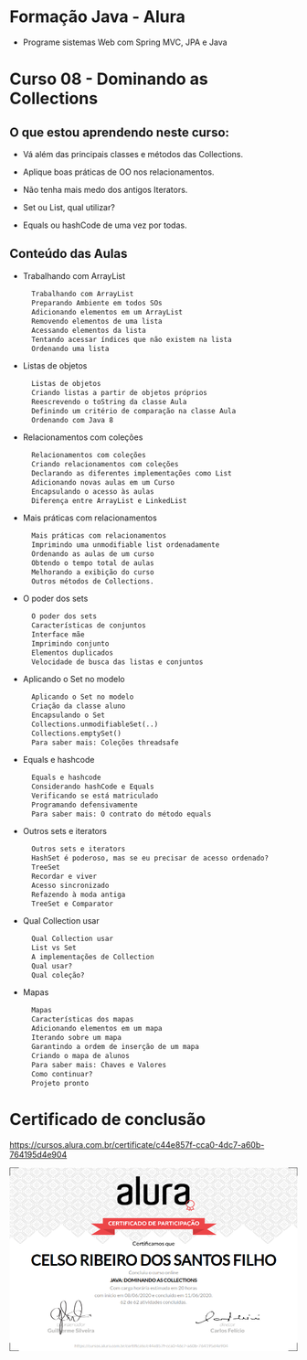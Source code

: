 # Formação Java - Alura
+ Programe sistemas Web com Spring MVC, JPA e Java

# Curso 08 - Dominando as Collections

## O que estou aprendendo neste curso:

+ Vá além das principais classes e métodos das Collections.

+ Aplique boas práticas de OO nos relacionamentos.

+ Não tenha mais medo dos antigos Iterators.

+ Set ou List, qual utilizar?

+ Equals ou hashCode de uma vez por todas.

## Conteúdo das Aulas

+ Trabalhando com ArrayList 
        
        Trabalhando com ArrayList
        Preparando Ambiente em todos SOs
        Adicionando elementos em um ArrayList
        Removendo elementos de uma lista
        Acessando elementos da lista
        Tentando acessar índices que não existem na lista
        Ordenando uma lista

+ Listas de objetos 

        Listas de objetos
        Criando listas a partir de objetos próprios
        Reescrevendo o toString da classe Aula
        Definindo um critério de comparação na classe Aula
        Ordenando com Java 8

+ Relacionamentos com coleções
        
        Relacionamentos com coleções
        Criando relacionamentos com coleções
        Declarando as diferentes implementações como List
        Adicionando novas aulas em um Curso
        Encapsulando o acesso às aulas
        Diferença entre ArrayList e LinkedList

+ Mais práticas com relacionamentos  
                        
        Mais práticas com relacionamentos
        Imprimindo uma unmodifiable list ordenadamente
        Ordenando as aulas de um curso
        Obtendo o tempo total de aulas
        Melhorando a exibição do curso
        Outros métodos de Collections.

+ O poder dos sets

        O poder dos sets
        Características de conjuntos
        Interface mãe
        Imprimindo conjunto
        Elementos duplicados
        Velocidade de busca das listas e conjuntos

+ Aplicando o Set no modelo 
        
        Aplicando o Set no modelo
        Criação da classe aluno
        Encapsulando o Set
        Collections.unmodifiableSet(..)
        Collections.emptySet()
        Para saber mais: Coleções threadsafe

+ Equals e hashcode

        Equals e hashcode
        Considerando hashCode e Equals
        Verificando se está matriculado
        Programando defensivamente
        Para saber mais: O contrato do método equals

+ Outros sets e iterators

        Outros sets e iterators
        HashSet é poderoso, mas se eu precisar de acesso ordenado?
        TreeSet
        Recordar e viver
        Acesso sincronizado
        Refazendo à moda antiga
        TreeSet e Comparator

+ Qual Collection usar

        Qual Collection usar
        List vs Set
        A implementações de Collection
        Qual usar?
        Qual coleção?

+ Mapas
  
        Mapas
        Características dos mapas
        Adicionando elementos em um mapa
        Iterando sobre um mapa
        Garantindo a ordem de inserção de um mapa
        Criando o mapa de alunos
        Para saber mais: Chaves e Valores
        Como continuar?
        Projeto pronto

# Certificado de conclusão

https://cursos.alura.com.br/certificate/c44e857f-cca0-4dc7-a60b-764195d4e904

![certificado](certificate-alura.png)